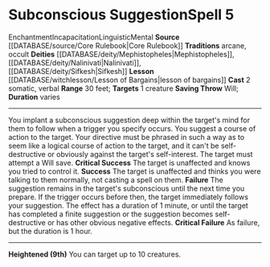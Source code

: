 ﻿---
actions: '[two-actions]'
component:
- Somatic
- Verbal
deity:
- '[[DATABASE/deity/Mephistopheles|Mephistopheles]]'
- '[[DATABASE/deity/Nalinivati|Nalinivati]]'
- '[[DATABASE/deity/Sifkesh|Sifkesh]]'
duration: varies
heighten: 9th
heighten_level: 5, 9
id: '314'
lesson: '[[DATABASE/witchlesson/Lesson of Bargains|Lesson of Bargains]]'
level: '5'
name: Subconscious Suggestion
range: 30 feet
rarity: Common
saving_throw: Will
school: Enchantment
source: '[[DATABASE/source/Core Rulebook|Core Rulebook]]'
target: 1 creature
tradition:
- Arcane
- Occult
trait:
- '[[DATABASE/trait/Enchantment|Enchantment]]'
- '[[DATABASE/trait/Incapacitation|Incapacitation]]'
- '[[DATABASE/trait/Linguistic|Linguistic]]'
- '[[DATABASE/trait/Mental|Mental]]'
type: Spell

---
# Subconscious Suggestion<span class="item-type">Spell 5</span>

<span class="item-trait">Enchantment</span><span class="item-trait">Incapacitation</span><span class="item-trait">Linguistic</span><span class="item-trait">Mental</span>
**Source** [[DATABASE/source/Core Rulebook|Core Rulebook]] 
**Traditions** arcane, occult
**Deities** [[DATABASE/deity/Mephistopheles|Mephistopheles]], [[DATABASE/deity/Nalinivati|Nalinivati]], [[DATABASE/deity/Sifkesh|Sifkesh]]
**Lesson** [[DATABASE/witchlesson/Lesson of Bargains|lesson of bargains]]
**Cast** <span class="action-icon">2</span> somatic, verbal
**Range** 30 feet; **Targets** 1 creature
**Saving Throw** Will; **Duration** varies

---
You implant a subconscious suggestion deep within the target's mind for them to follow when a trigger you specify occurs. You suggest a course of action to the target. Your directive must be phrased in such a way as to seem like a logical course of action to the target, and it can't be self-destructive or obviously against the target's self-interest. The target must attempt a Will save.
**Critical Success** The target is unaffected and knows you tried to control it.
**Success** The target is unaffected and thinks you were talking to them normally, not casting a spell on them.
**Failure** The suggestion remains in the target's subconscious until the next time you prepare. If the trigger occurs before then, the target immediately follows your suggestion. The effect has a duration of 1 minute, or until the target has completed a finite suggestion or the suggestion becomes self-destructive or has other obvious negative effects.
**Critical Failure** As failure, but the duration is 1 hour.

---
**Heightened (9th)** You can target up to 10 creatures.